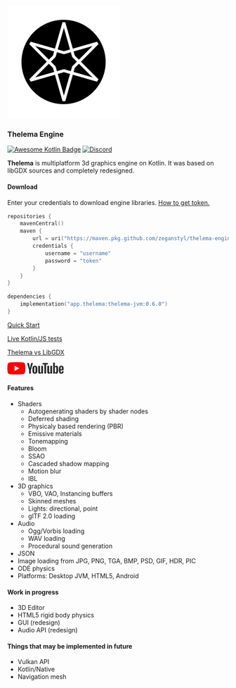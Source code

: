 ![logo](images/thelema-logo-256.png)
### Thelema Engine

[![Awesome Kotlin Badge](https://kotlin.link/awesome-kotlin.svg)](https://github.com/KotlinBy/awesome-kotlin)
[![Discord](https://img.shields.io/discord/904058648572072038)](https://discord.gg/6j9tBJBE9g)

**Thelema** is multiplatform 3d graphics engine on Kotlin. It was based on libGDX sources and completely redesigned.

#### Download

Enter your credentials to download engine libraries.
[How to get token.](https://docs.github.com/en/authentication/keeping-your-account-and-data-secure/creating-a-personal-access-token)

```kotlin
repositories {
    mavenCentral()
    maven {
        url = uri("https://maven.pkg.github.com/zeganstyl/thelema-engine")
        credentials {
            username = "username"
            password = "token"
        }
    }
}
```
```kotlin
dependencies {
    implementation("app.thelema:thelema-jvm:0.6.0")
}
```

[Quick Start](https://github.com/zeganstyl/thelema-engine/wiki/Quick-Start)

[Live Kotlin/JS tests](https://zeganstyl.github.io/thelema-kxjs-demo/)

[Thelema vs LibGDX](https://github.com/zeganstyl/thelema-engine/wiki/Thelema-vs-LibGDX)

[![youtube](images/youtube.png)](https://www.youtube.com/playlist?list=PLS4PI9m5p5MmodmfBNVft1_mUges3x35O)

#### Features
* Shaders
  * Autogenerating shaders by shader nodes
  * Deferred shading
  * Physicaly based rendering (PBR)
  * Emissive materials
  * Tonemapping
  * Bloom
  * SSAO
  * Cascaded shadow mapping
  * Motion blur
  * IBL
* 3D graphics
  * VBO, VAO, Instancing buffers
  * Skinned meshes
  * Lights: directional, point
  * glTF 2.0 loading
* Audio
  * Ogg/Vorbis loading
  * WAV loading
  * Procedural sound generation
* JSON
* Image loading from JPG, PNG, TGA, BMP, PSD, GIF, HDR, PIC
* ODE physics
* Platforms: Desktop JVM, HTML5, Android

#### Work in progress
* 3D Editor
* HTML5 rigid body physics
* GUI (redesign)
* Audio API (redesign)

#### Things that may be implemented in future
* Vulkan API
* Kotlin/Native
* Navigation mesh